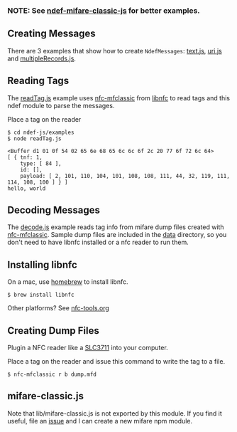 ### NOTE: See [ndef-mifare-classic-js](https://github.com/don/ndef-mifare-classic-js/tree/master/examples) for better examples.

## Creating Messages
There are 3 examples that show how to create `NdefMessages`: [text.js](text.js), [uri.js](uri.js) and [multipleRecords.js](multipleRecords.js).

## Reading Tags

The [readTag.js](readTag.js) example uses [nfc-mfclassic](http://nfc-tools.org/index.php?title=Libnfc:nfc-mfclassic) from [libnfc](http://nfc-tools.org/) to read tags and this ndef module to parse the messages.

Place a tag on the reader

    $ cd ndef-js/examples
    $ node readTag.js

    <Buffer d1 01 0f 54 02 65 6e 68 65 6c 6c 6f 2c 20 77 6f 72 6c 64>
    [ { tnf: 1,
        type: [ 84 ],
        id: [],
        payload: [ 2, 101, 110, 104, 101, 108, 108, 111, 44, 32, 119, 111, 114, 108, 100 ] } ]
    hello, world

## Decoding Messages

The [decode.js](decode.js) example reads tag info from mifare dump files created with [nfc-mfclassic](http://nfc-tools.org/index.php?title=Libnfc:nfc-mfclassic). Sample dump files are included in the [data](data/) directory, so you don't need to have libnfc installed or a nfc reader to run them.

## Installing libnfc

On a mac, use [homebrew](http://mxcl.github.io/homebrew/) to install libnfc.

    $ brew install libnfc
    
Other platforms? See [nfc-tools.org](http://nfc-tools.org/)

## Creating Dump Files
    
Plugin a NFC reader like a [SLC3711](http://www.identive-group.com/products-and-solutions/identification-products/mobility-solutions/mobile-readers/scl3711-contactless-usb-smart-card-reader) into your computer.

Place a tag on the reader and issue this command to write the tag to a file.

    $ nfc-mfclassic r b dump.mfd

## mifare-classic.js

Note that lib/mifare-classic.js is not exported by this module.  If you find it useful, file an [issue](https://github.com/don/ndef-js/issues) and I can create a new mifare npm module.
